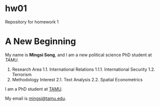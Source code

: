 # hw01
Repository for homework 1
# A New Beginning
My name is **Mingsi Song**, and I am a new political science PhD student at *TAMU*.

1. Research Area
   1.1. International Relations
      1.1.1. International Security
   1.2. Terrorism 
2. Methodology Interest
   2.1. Text Analysis
   2.2. Spatial Econometrics

I am a PhD student at [TAMU](https://pols.tamu.edu/).

My email is <mingsi@tamu.edu>.